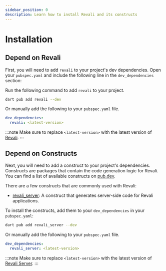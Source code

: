 ```yaml
---
sidebar_position: 0
description: Learn how to install Revali and its constructs
---
```


# Installation

## Depend on Revali

First, you will need to add `revali` to your project's dev dependencies. Open your `pubspec.yaml` and include the following line in the `dev_dependencies` section:

Run the following command to add `revali` to your project.

```bash
dart pub add revali --dev
```

Or manually add the following to your `pubspec.yaml` file.

```yaml title="pubspec.yaml"
dev_dependencies:
  revali: <latest-version>
```

:::note
Make sure to replace `<latest-version>` with the latest version of [Revali][revali-pub].
:::

## Depend on Constructs

Next, you will need to add a construct to your project's dependencies. Constructs are packages that contain the code generation logic for Revali. You can find a list of available constructs on [pub.dev][pub-constructs].

There are a few constructs that are commonly used with Revali:

- [revali_server][revali-server-pub]: A construct that generates server-side code for Revali applications.

To install the constructs, add them to your `dev_dependencies` in your `pubspec.yaml`:

```bash
dart pub add revali_server --dev
```

Or manually add the following to your `pubspec.yaml` file.

```yaml title="pubspec.yaml"
dev_dependencies:
  revali_server: <latest-version>
```

:::note
Make sure to replace `<latest-version>` with the latest version of [Revali Server][revali-server-pub].
:::

[revali-pub]: https://pub.dev/packages/revali
[revali-server-pub]: https://pub.dev/packages/revali_server
[pub-constructs]: https://pub.dev/packages?q=dependency%3Arevali_construct
